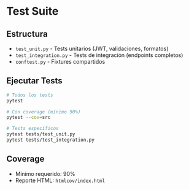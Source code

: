 # Test Suite

## Estructura
- `test_unit.py` - Tests unitarios (JWT, validaciones, formatos)
- `test_integration.py` - Tests de integración (endpoints completos)
- `conftest.py` - Fixtures compartidos

## Ejecutar Tests

```bash
# Todos los tests
pytest

# Con coverage (mínimo 90%)
pytest --cov=src

# Tests específicos
pytest tests/test_unit.py
pytest tests/test_integration.py
```

## Coverage
- Mínimo requerido: 90%
- Reporte HTML: `htmlcov/index.html`